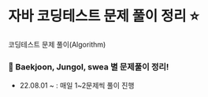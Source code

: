 # 자바 코딩테스트 문제 풀이 정리 :star:
코딩테스트 문제 풀이(Algorithm)

### :raising_hand: Baekjoon, Jungol, swea 별 문제풀이 정리!

- 22.08.01 ~  : 매일 1~2문제씩 풀이 진행
